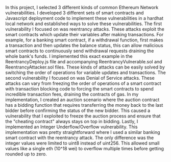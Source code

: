   In this project, I selected 3 different kinds of common Ethereum Network vulnerabilities. I developed 3 different sets of smart contracts and Javascript deployment code to implement these vulnerabilities in a hardhat local network and established ways to solve these vulnerabilities. The first vulnerability I focused on was reentrancy attacks. These attacks exploit the smart contracts which update their variables after making transactions. For example, for a banking smart contract, if a withdrawal function, first makes a transaction and then updates the balance status, this can allow malicious smart contracts to continuously send withdrawal requests draining the whole bank's funds. I implemented this exact example in the ReentrancyDeploy.js file and accompanying ReentrancyVulnerable.sol and ReentrancyAttacker.sol files. These kinds of attacks can be easily solved by switching the order of operations for variable updates and transactions. The second vulnerability I focused on was Denial of Service attacks. These attacks can vary from freezing the order of operations of a smart contract with transaction blocking code to forcing the smart contracts to spend incredible transaction fees, draining the contracts of gas. In my implementation, I created an auction scenario where the auction contract has a bidding function that requires transferring the money back to the last bidder before confirming the status of the new bidder. This caused a vulnerability that I exploited to freeze the auction process and ensure that the "cheating contract" always stays on top in bidding. Lastly, I implemented an Integer Underflow/Overflow vulnerability. This implementation was pretty straightforward where I used a similar banking smart contract with the reentrancy attack. The only difference was the integer values were limited to uint8 instead of uint256. This allowed small values like a single eth (10^18 wei) to overflow multiple times before getting rounded up to zero. 
